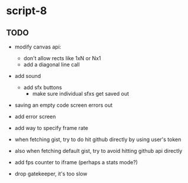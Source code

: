 # script-8

## TODO
- modify canvas api:
  - don't allow rects like 1xN or Nx1
  - add a diagonal line call

- add sound
  - add sfx buttons
    - make sure individual sfxs get saved out

- saving an empty code screen errors out

- add error screen

- add way to specify frame rate
- when fetching gist, try to do hit github directly by using user's token
- also when fetching default gist, try to avoid hitting github api directly
- add fps counter to iframe (perhaps a stats mode?)
- drop gatekeeper, it's too slow
